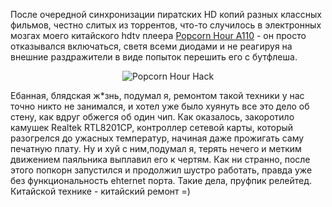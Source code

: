 После очередной синхронизации пиратских HD копий разных классных фильмов, честно слитых из торрентов, что-то случилось в электронных мозгах моего китайского hdtv плеера <a href="/blog/173.html">Popcorn Hour A110</a> - он просто отказывался включаться, светя всеми диодами и не реагируя на внешние раздражители в виде попыток перешить его с бутфлеша. <p align="center"><img align="none" src="/media/pictures/poorpopcorn.JPG" alt="Popcorn Hour Hack" /></p>Ебанная, блядская ж*знь, подумал я, ремонтом такой техники у нас точно никто не занимался, и хотел уже было хуянуть все это дело об стену, как вдруг обжегся об один чип. Как оказалось, закоротило камушек Realtek RTL8201CP, контроллер сетевой карты, который разогрелся до ужасных температур, начиная даже прожигать саму печатную плату. Ну и хуй с ним,подумал я, терять нечего и метким движением паяльника выплавил его к чертям. Как ни странно, после этого попкорн запустился и продолжил шустро работать, правда уже без функциональность ehternet порта. Такие дела, пруфпик релейтед. Китайской технике - китайский ремонт =)